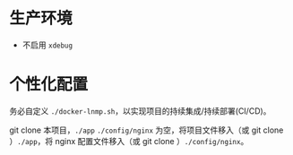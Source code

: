 # 生产环境

* 不启用 `xdebug`

# 个性化配置

务必自定义 `./docker-lnmp.sh`，以实现项目的持续集成/持续部署(CI/CD)。

git clone 本项目，`./app` `./config/nginx` 为空，将项目文件移入（或 git clone ）`./app`，将 nginx 配置文件移入（或 git clone ）`./config/nginx`。
